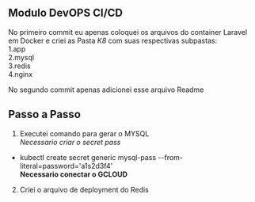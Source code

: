 ## Modulo DevOPS CI/CD

No primeiro commit eu apenas coloquei os arquivos do container Laravel em Docker
e criei as Pasta *K8* com suas respectivas subpastas:  
1.app  
2.mysql  
3.redis  
4.nginx  

No segundo commit apenas adicionei esse arquivo Readme  

## Passo a Passo

1. Executei comando para gerar o MYSQL  
*Necessario criar o secret pass*
- kubectl create secret generic mysql-pass --from-literal=password='a1s2d3f4'  
**Necessario conectar o GCLOUD**

2. Criei o arquivo de deployment do Redis







